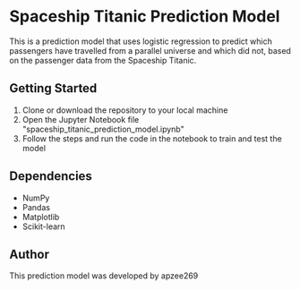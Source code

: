 
  <body>
    <h1>Spaceship Titanic Prediction Model</h1>
    <p>This is a prediction model that uses logistic regression to predict which passengers have travelled from a parallel universe and which did not, based on the passenger data from the Spaceship Titanic. </p>
    <h2>Getting Started</h2>
    <ol>
      <li>Clone or download the repository to your local machine</li>
      <li>Open the Jupyter Notebook file "spaceship_titanic_prediction_model.ipynb"</li>
      <li>Follow the steps and run the code in the notebook to train and test the model</li>
    </ol>
    <h2>Dependencies</h2>
    <ul>
      <li>NumPy</li>
      <li>Pandas</li>
      <li>Matplotlib</li>
      <li>Scikit-learn</li>
    </ul>
    <h2>Author</h2>
    <p>This prediction model was developed by apzee269</p>
  </body>
